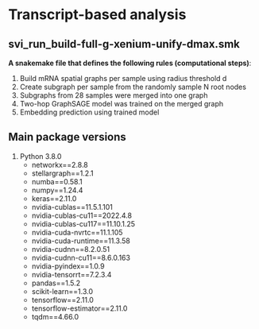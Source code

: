 # Transcript-based analysis

## svi_run_build-full-g-xenium-unify-dmax.smk

**A snakemake file that defines the following rules (computational steps)**: 
1. Build mRNA spatial graphs per sample using radius threshold d
1. Create subgraph per sample from the randomly sample N root nodes
1. Subgraphs from 28 samples were merged into one graph
1. Two-hop GraphSAGE model was trained on the merged graph
1. Embedding prediction using trained model

## Main package versions

1. Python 3.8.0
      - networkx==2.8.8
      - stellargraph==1.2.1
      - numba==0.58.1
      - numpy==1.24.4
      - keras==2.11.0
      - nvidia-cublas==11.5.1.101
      - nvidia-cublas-cu11==2022.4.8
      - nvidia-cublas-cu117==11.10.1.25
      - nvidia-cuda-nvrtc==11.1.105
      - nvidia-cuda-runtime==11.3.58
      - nvidia-cudnn==8.2.0.51
      - nvidia-cudnn-cu11==8.6.0.163
      - nvidia-pyindex==1.0.9
      - nvidia-tensorrt==7.2.3.4
      - pandas==1.5.2
      - scikit-learn==1.3.0
      - tensorflow==2.11.0
      - tensorflow-estimator==2.11.0
      - tqdm==4.66.0
